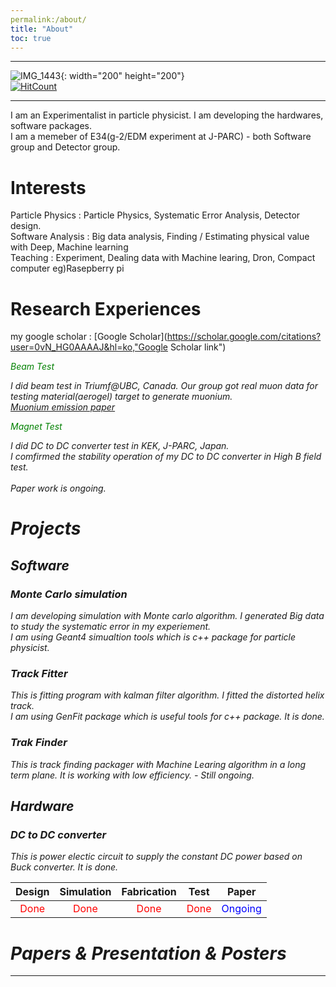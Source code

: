 ```yaml
---
permalink:/about/
title: "About"
toc: true
---
```

* * *
![IMG_1443](https://user-images.githubusercontent.com/35910868/88503062-87d01480-d00b-11ea-8478-1327f8a95be3.jpg){: width="200" height="200"}   
[![HitCount](http://hits.dwyl.com/woodolee/https://woodoleegithubio/.svg)](http://hits.dwyl.com/woodolee/https://woodoleegithubio/)
* * *
I am an Experimentalist in particle physicist. I am developing the hardwares, software packages.<br> 
I am a memeber of E34(g-2/EDM experiment at J-PARC) - both Software group and Detector group.

# Interests
Particle Physics : Particle Physics, Systematic Error Analysis, Detector design.<br>
Software Analysis : Big data analysis, Finding / Estimating physical value with Deep, Machine learning<br> 
Teaching : Experiment, Dealing data with Machine learing, Dron, Compact computer eg)Rasepberry pi<br> 

# Research Experiences
my google scholar : [Google Scholar](https://scholar.google.com/citations?user=0vN_HG0AAAAJ&hl=ko,"Google Scholar link")

<em><span style="color:green">Beam Test</span><em>

I did beam test in Triumf@UBC, Canada.
Our group got real muon data for testing material(aerogel) target to generate muonium.<br> 
[Muonium emission paper](https://academic.oup.com/ptep/article/2014/9/091C01/1530603, "Muoniumlink")

<em><span style="color:green">Magnet Test</span><em>

I did DC to DC converter test in KEK, J-PARC, Japan.   
I comfirmed the stability operation of my DC to DC converter in High B field test.<br>  
Paper work is ongoing.

# Projects
## Software
### Monte Carlo simulation


I am developing simulation with Monte carlo algorithm. I generated Big data to study the systematic error in my experiement.<br> 
I am using Geant4 simualtion tools which is c++ package for particle physicist.
### Track Fitter
This is fitting program with kalman filter algorithm. I fitted the distorted helix track.<br> 
I am using GenFit package which is useful tools for c++ package. It is done. 
### Trak Finder
This is track finding packager with Machine Learing algorithm in a long term plane. It is working with low efficiency. - Still ongoing.
## Hardware
### DC to DC converter
This is power electic circuit to supply the constant DC power based on Buck converter. It is done. 

| Design | Simulation | Fabrication | Test | Paper | 
| :------: | :----------: | :-----------: | :----: | :-----: | 
| <span style="color:red">Done</span> | <span style="color:red">Done</span>  | <span style="color:red">Done</span>  | <span style="color:red">Done</span>  | <span style="color:Blue">Ongoing</span>  |

# Papers & Presentation & Posters


---

